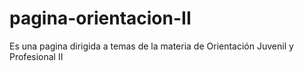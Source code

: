 # pagina-orientacion-II
Es una pagina dirigida a temas de la materia de Orientación Juvenil y Profesional II
